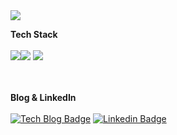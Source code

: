 <!--
**thsamajiki/thsamajiki** is a ✨ _special_ ✨ repository because its `README.md` (this file) appears on your GitHub profile.

Here are some ideas to get you started:

- 🔭 I’m currently working on ...
- 🌱 I’m currently learning ...
- 👯 I’m looking to collaborate on ...
- 🤔 I’m looking for help with ...
- 💬 Ask me about ...
- 📫 How to reach me: ...
- 😄 Pronouns: ...
- ⚡ Fun fact: ...
-->
<img src="https://scontent-ssn1-1.xx.fbcdn.net/v/t1.6435-9/52778897_2901628753184288_8614691470688911360_n.jpg?_nc_cat=108&ccb=1-7&_nc_sid=730e14&_nc_ohc=lRMClUxJD8YAX-FGjMq&_nc_ht=scontent-ssn1-1.xx&oh=00_AT_ECdqQOArsezVKi9JAYKu8NdCOZN8ZohQaxX56Ze4xoA&oe=63795D98">

<strong>Tech Stack</strong><br><br>
<img src="https://img.shields.io/badge/Android-3DDC84?style=for-the-badge&logo=Android&logoColor=white"><img src="https://img.shields.io/badge/Java-1E8CBE?style=for-the-badge&logo=Java&logoColor=white">
<img src="https://img.shields.io/badge/Kotlin-7F52FF?style=for-the-badge&logo=Kotlin&logoColor=white">


<br><br>
<strong>Blog & LinkedIn</strong><br><br>
[![Tech Blog Badge](http://img.shields.io/badge/-Tech%20blog-black?style=flat-square&logo=notion&link=www.notion.so/rift-dash-c20/)](www.notion.so/rift-dash-c20/)
[![Linkedin Badge](https://img.shields.io/badge/-LinkedIn-blue?style=flat-square&logo=Linkedin&logoColor=white&link=https://www.linkedin.com/in/stardust-hoggy-94b0b2247/)](https://www.linkedin.com/in/stardust-hoggy-94b0b2247/)
